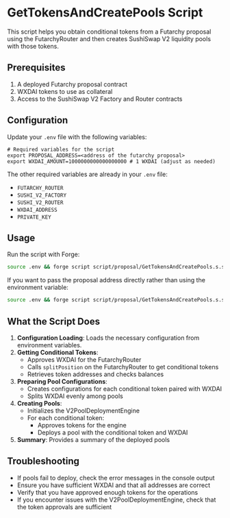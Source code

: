 # GetTokensAndCreatePools Script

This script helps you obtain conditional tokens from a Futarchy proposal using the FutarchyRouter and then creates SushiSwap V2 liquidity pools with those tokens.

## Prerequisites

1. A deployed Futarchy proposal contract
2. WXDAI tokens to use as collateral
3. Access to the SushiSwap V2 Factory and Router contracts

## Configuration

Update your `.env` file with the following variables:

```
# Required variables for the script
export PROPOSAL_ADDRESS=<address of the futarchy proposal>
export WXDAI_AMOUNT=1000000000000000000 # 1 WXDAI (adjust as needed)
```

The other required variables are already in your `.env` file:
- `FUTARCHY_ROUTER`
- `SUSHI_V2_FACTORY`
- `SUSHI_V2_ROUTER`
- `WXDAI_ADDRESS`
- `PRIVATE_KEY`

## Usage

Run the script with Forge:

```bash
source .env && forge script script/proposal/GetTokensAndCreatePools.s.sol --rpc-url $RPC_URL --broadcast
```

If you want to pass the proposal address directly rather than using the environment variable:

```bash
source .env && forge script script/proposal/GetTokensAndCreatePools.s.sol --rpc-url $RPC_URL --broadcast --sig "run(address)" <proposal_address>
```

## What the Script Does

1. **Configuration Loading**: Loads the necessary configuration from environment variables.
2. **Getting Conditional Tokens**: 
   - Approves WXDAI for the FutarchyRouter
   - Calls `splitPosition` on the FutarchyRouter to get conditional tokens
   - Retrieves token addresses and checks balances
3. **Preparing Pool Configurations**:
   - Creates configurations for each conditional token paired with WXDAI
   - Splits WXDAI evenly among pools
4. **Creating Pools**:
   - Initializes the V2PoolDeploymentEngine
   - For each conditional token:
     - Approves tokens for the engine
     - Deploys a pool with the conditional token and WXDAI
5. **Summary**: Provides a summary of the deployed pools

## Troubleshooting

- If pools fail to deploy, check the error messages in the console output
- Ensure you have sufficient WXDAI and that all addresses are correct
- Verify that you have approved enough tokens for the operations
- If you encounter issues with the V2PoolDeploymentEngine, check that the token approvals are sufficient 